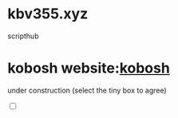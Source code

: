 # kbv355.xyz
scripthub


# kobosh website:[kobosh](https://kobosh.com)

under construction (select the tiny box to agree)

<div class="switch">
  <input id="toggle" type="checkbox" />
  <label class="toggle" for="toggle">
    <i></i>
  </label>
</div>
 


